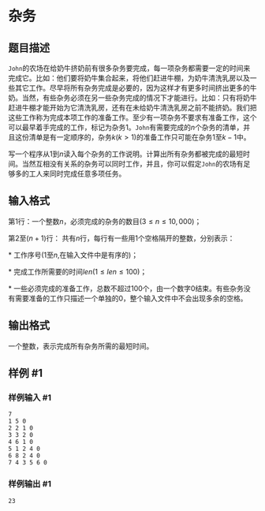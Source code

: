 # 杂务

## 题目描述

`John`的农场在给奶牛挤奶前有很多杂务要完成，每一项杂务都需要一定的时间来完成它。比如：他们要将奶牛集合起来，将他们赶进牛棚，为奶牛清洗乳房以及一些其它工作。尽早将所有杂务完成是必要的，因为这样才有更多时间挤出更多的牛奶。当然，有些杂务必须在另一些杂务完成的情况下才能进行。比如：只有将奶牛赶进牛棚才能开始为它清洗乳房，还有在未给奶牛清洗乳房之前不能挤奶。我们把这些工作称为完成本项工作的准备工作。至少有一项杂务不要求有准备工作，这个可以最早着手完成的工作，标记为杂务$1$。`John`有需要完成的$n$个杂务的清单，并且这份清单是有一定顺序的，杂务$k(k>1)$的准备工作只可能在杂务$1$至$k-1$中。

写一个程序从$1$到$n$读入每个杂务的工作说明。计算出所有杂务都被完成的最短时间。当然互相没有关系的杂务可以同时工作，并且，你可以假定`John`的农场有足够多的工人来同时完成任意多项任务。

## 输入格式

第1行：一个整数$n$，必须完成的杂务的数目($3 \le n \le 10,000$)；

第$2$至$(n+1)$行： 共有$n$行，每行有一些用$1$个空格隔开的整数，分别表示：

\* 工作序号($1$至$n$,在输入文件中是有序的)；

\* 完成工作所需要的时间$len(1 \le len \le 100)$；

\* 一些必须完成的准备工作，总数不超过$100$个，由一个数字$0$结束。有些杂务没有需要准备的工作只描述一个单独的$0$，整个输入文件中不会出现多余的空格。

## 输出格式

一个整数，表示完成所有杂务所需的最短时间。

## 样例 #1

### 样例输入 #1

```
7
1 5 0
2 2 1 0
3 3 2 0
4 6 1 0
5 1 2 4 0
6 8 2 4 0
7 4 3 5 6 0
```

### 样例输出 #1

```
23
```
